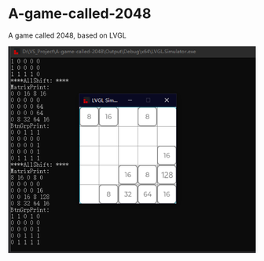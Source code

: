 # A-game-called-2048
 A game called 2048, based on LVGL

![screenshot](https://github.com/Trigger-CN/A-game-called-2048/blob/main/screenshot.png)

